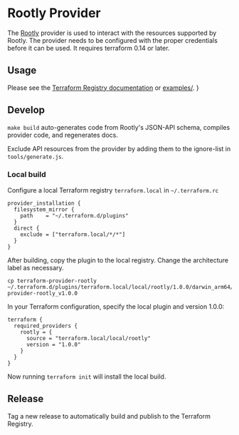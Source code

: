 # Rootly Provider

The [Rootly](https://rootly.com/) provider is used to interact with the resources supported by Rootly. The provider needs to be configured with the proper credentials before it can be used. It requires terraform 0.14 or later.

## Usage

Please see the [Terraform Registry documentation](https://registry.terraform.io/providers/rootlyhq/rootly/latest/docs) or [examples/](examples).
}

## Develop

`make build` auto-generates code from Rootly's JSON-API schema, compiles provider code, and regenerates docs.

Exclude API resources from the provider by adding them to the ignore-list in `tools/generate.js`.

### Local build

Configure a local Terraform registry `terraform.local` in `~/.terraform.rc`

```
provider_installation {
  filesystem_mirror {
    path    = "~/.terraform.d/plugins"
  }
  direct {
    exclude = ["terraform.local/*/*"]
  }
}
```

After building, copy the plugin to the local registry. Change the architecture label as necessary.

```
cp terraform-provider-rootly ~/.terraform.d/plugins/terraform.local/local/rootly/1.0.0/darwin_arm64/terraform-provider-rootly_v1.0.0
```

In your Terraform configuration, specify the local plugin and version 1.0.0:

```
terraform {
  required_providers {
    rootly = {
      source = "terraform.local/local/rootly"
      version = "1.0.0"
    }
  }
}
```

Now running `terraform init` will install the local build.

## Release

Tag a new release to automatically build and publish to the Terraform Registry.
